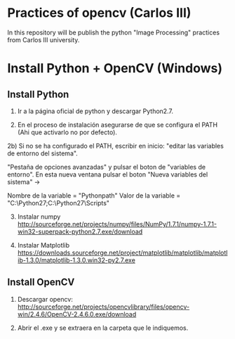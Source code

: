 # Practices of opencv (Carlos III)
In this repository will be publish the python "Image Processing" practices from Carlos III university.

# Install Python + OpenCV (Windows)

## Install Python

1) Ir a la página oficial de python y descargar Python2.7.

2) En el proceso de instalación asegurarse de que se configura el PATH (Ahi que activarlo no por defecto).

2b) Si no se ha configurado el PATH, escribir en inicio: "editar las variables de entorno del sistema".

"Pestaña de opciones avanzadas" y pulsar el boton de "variables de entorno".
En esta nueva ventana pulsar el boton "Nueva variables del sistema" -> 

Nombre de la variable = "Pythonpath"
Valor de la variable  = "C:\Python27\;C:\Python27\Scripts"

3) Instalar numpy
http://sourceforge.net/projects/numpy/files/NumPy/1.7.1/numpy-1.7.1-win32-superpack-python2.7.exe/download

4) Instalar Matplotlib
https://downloads.sourceforge.net/project/matplotlib/matplotlib/matplotlib-1.3.0/matplotlib-1.3.0.win32-py2.7.exe

## Install OpenCV

1) Descargar opencv: 
http://sourceforge.net/projects/opencvlibrary/files/opencv-win/2.4.6/OpenCV-2.4.6.0.exe/download

2) Abrir el .exe y se extraera en la carpeta que le indiquemos.


